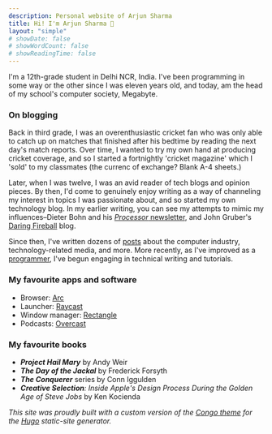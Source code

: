 ```yaml
---
description: Personal website of Arjun Sharma
title: Hi! I'm Arjun Sharma 👋
layout: "simple"
# showDate: false
# showWordCount: false
# showReadingTime: false
---
```


I'm a 12th-grade student in Delhi NCR, India. I've been programming in some way or the other since I was eleven years old, and today, am the head of my school's computer society, Megabyte.


### On blogging

Back in third grade, I was an overenthusiastic cricket fan who was only able to catch up on matches that finished after his bedtime by reading the next day's match reports. Over time, I wanted to try my own hand at producing cricket coverage, and so I started a fortnightly 'cricket magazine' which I 'sold' to my classmates (the currenc of exchange? Blank A-4 sheets.)

Later, when I was twelve, I was an avid reader of tech blogs and opinion pieces. By then, I'd come to genuinely enjoy writing as a way of channeling my interest in topics I was passionate about, and so started my own technology blog. In my earlier writing, you can see my attempts to mimic my influences–Dieter Bohn and his [_Processor_ newsletter](https://www.theverge.com/processor-newsletter-dieter-bohn-show-video), and John Gruber's [Daring Fireball](https://daringfireball.net/) blog.

Since then, I've written dozens of [posts](/blog) about the computer industry, technology-related media, and more. More recently, as I've improved as a [programmer](https://github.com/ArjunS07), I've begun engaging in technical writing and tutorials.

### My favourite apps and software

* Browser: [Arc](https://arc.net/)
* Launcher: [Raycast](https://www.raycast.com/)
* Window manager: [Rectangle](https://rectangleapp.com/)
* Podcasts: [Overcast](https://overcast.fm/)

### My favourite books

* _**Project Hail Mary**_ by Andy Weir
* _**The Day of the Jackal**_ by Frederick Forsyth
* _**The Conquerer**_ series by Conn Iggulden
* _**Creative Selection**: Inside Apple's Design Process During the Golden Age of Steve Jobs_ by Ken Kocienda

_This site was proudly built with a custom version of the [Congo theme](https://github.com/jpanther/congo) for the [Hugo](gohugo.io) static-site generator._
